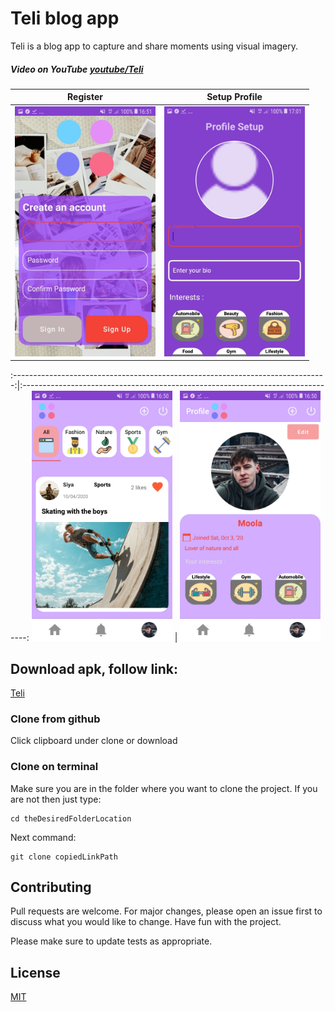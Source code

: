 # Teli blog app

Teli is a blog app to capture and share moments using visual imagery.

##### Video on YouTube [youtube/Teli](https://youtu.be/b8s7aA7xXj8)
Register                                                                        |  Setup Profile
:------------------------------------------------------------------------------:|:-------------------------------------------------------------------------------:
<img src="app/src/main/res/images/Screenshot_20201003-165111.jpg" height = 400> |  <img src="app/src/main/res/images/Screenshot_20201003-170125.jpg" height = 400>

:------------------------------------------------------------------------------:|:-------------------------------------------------------------------------------:
<img src="app/src/main/res/images/Screenshot_20201003-165035.jpg" height = 400> | <img src="app/src/main/res/images/Screenshot_20201003-165043.jpg" height = 400>


## Download apk, follow link:


[Teli](https://github.com/vincentLovesComputers/builds/blob/main/teli.apk?raw=true)


### Clone from github

Click clipboard under clone or download

### Clone on terminal
Make sure you are in the folder where you want to clone the project. If you are not then just type:


```terminal
cd theDesiredFolderLocation
```
Next command: 
```terminal
git clone copiedLinkPath
```

## Contributing
Pull requests are welcome. For major changes, please open an issue first to discuss what you would like to change. Have fun with the project.

Please make sure to update tests as appropriate.

## License
[MIT](https://choosealicense.com/licenses/mit/)
